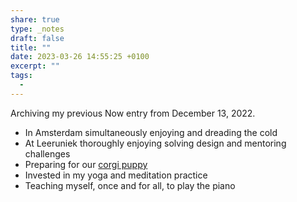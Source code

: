 ```yaml
---
share: true
type: _notes
draft: false
title: ""
date: 2023-03-26 14:55:25 +0100
excerpt: ""
tags:
  - 
---
```


Archiving my previous Now entry from December 13, 2022.

- In Amsterdam simultaneously enjoying and dreading the cold
- At Leeruniek thoroughly enjoying solving design and mentoring challenges
- Preparing for our [corgi puppy](https://lemonade.waleson.us)
- Invested in my yoga and meditation practice
- Teaching myself, once and for all, to play the piano